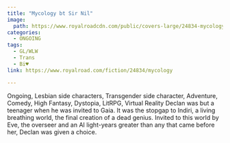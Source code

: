 ```yaml
---
title: "Mycology bt Sir Nil"
image:
  path: https://www.royalroadcdn.com/public/covers-large/24834-mycology.jpg
categories:
  - ONGOING
tags:
  - GL/WLW
  - Trans
  - Bi♥
link: https://www.royalroad.com/fiction/24834/mycology

---
```

Ongoing, Lesbian side characters, Transgender side character, Adventure, Comedy, High Fantasy, Dystopia, LitRPG, Virtual Reality
Declan was but a teenager when he was invited to Gaia. It was the stopgap to Indiri, a living breathing world, the final creation of a dead genius. Invited to this world by Eve, the overseer and an AI light-years greater than any that came before her, Declan was given a choice. 